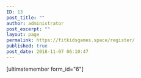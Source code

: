 ```yaml
---
ID: 13
post_title: ""
author: administrator
post_excerpt: ""
layout: page
permalink: https://fitkidsgames.space/register/
published: true
post_date: 2018-11-07 06:10:47
---
```

[ultimatemember form_id="6"]
<a role="button" href="https://fitkidsgames.space/donation/">
</a>